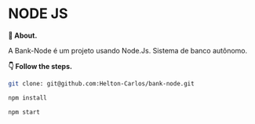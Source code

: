 # NODE JS

**💬 About.** 

A Bank-Node é um projeto usando Node.Js. Sistema de banco autônomo.

**👇 Follow the steps.** 

```bash
git clone: git@github.com:Helton-Carlos/bank-node.git
```

```bash
npm install
```

```bash
npm start
```